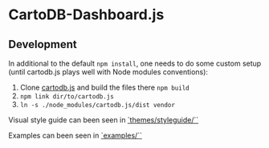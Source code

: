 CartoDB-Dashboard.js
====================

## Development

In additional to the default `npm install`, one needs to do some custom setup
(until cartodb.js plays well with Node modules conventions):

1. Clone [cartodb.js](https://github.com/CartoDB/cartodb.js) and build the files there `npm build`
1. `npm link dir/to/cartodb.js`
1. `ln -s ./node_modules/cartodb.js/dist vendor`

Visual style guide can been seen in [`themes/styleguide/``](themes/styleguide/)

Examples can been seen in [`examples/``](examples/)
